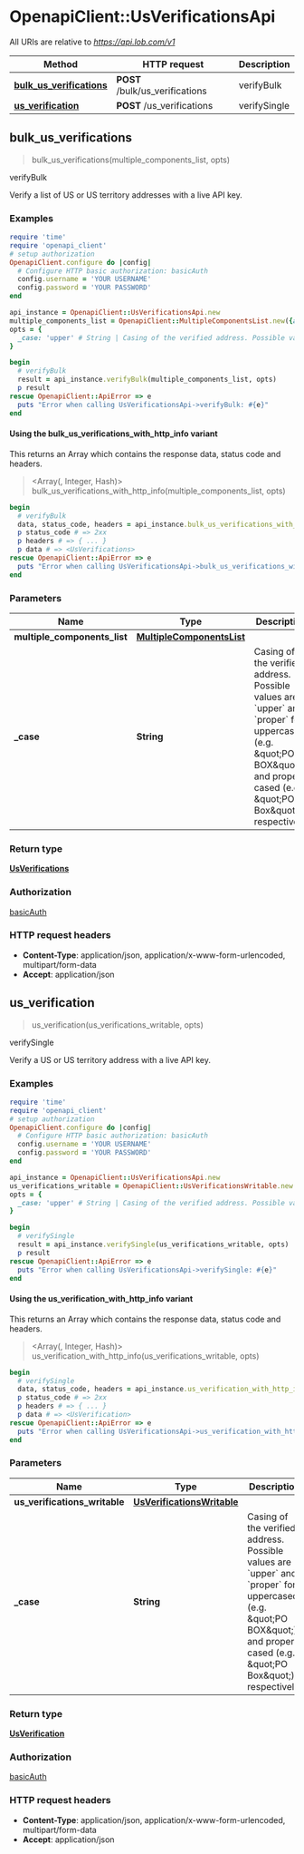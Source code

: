 # OpenapiClient::UsVerificationsApi

All URIs are relative to *https://api.lob.com/v1*

| Method | HTTP request | Description |
| ------ | ------------ | ----------- |
| [**bulk_us_verifications**](UsVerificationsApi.md#bulk_us_verifications) | **POST** /bulk/us_verifications | verifyBulk |
| [**us_verification**](UsVerificationsApi.md#us_verification) | **POST** /us_verifications | verifySingle |


## bulk_us_verifications

> <UsVerifications> bulk_us_verifications(multiple_components_list, opts)

verifyBulk

Verify a list of US or US territory addresses with a live API key.

### Examples

```ruby
require 'time'
require 'openapi_client'
# setup authorization
OpenapiClient.configure do |config|
  # Configure HTTP basic authorization: basicAuth
  config.username = 'YOUR USERNAME'
  config.password = 'YOUR PASSWORD'
end

api_instance = OpenapiClient::UsVerificationsApi.new
multiple_components_list = OpenapiClient::MultipleComponentsList.new({addresses: [OpenapiClient::MultipleComponents.new({primary_line: 'primary_line_example'})]}) # MultipleComponentsList | 
opts = {
  _case: 'upper' # String | Casing of the verified address. Possible values are `upper` and `proper` for uppercased (e.g. \"PO BOX\") and proper-cased (e.g. \"PO Box\"), respectively.
}

begin
  # verifyBulk
  result = api_instance.verifyBulk(multiple_components_list, opts)
  p result
rescue OpenapiClient::ApiError => e
  puts "Error when calling UsVerificationsApi->verifyBulk: #{e}"
end
```

#### Using the bulk_us_verifications_with_http_info variant

This returns an Array which contains the response data, status code and headers.

> <Array(<UsVerifications>, Integer, Hash)> bulk_us_verifications_with_http_info(multiple_components_list, opts)

```ruby
begin
  # verifyBulk
  data, status_code, headers = api_instance.bulk_us_verifications_with_http_info(multiple_components_list, opts)
  p status_code # => 2xx
  p headers # => { ... }
  p data # => <UsVerifications>
rescue OpenapiClient::ApiError => e
  puts "Error when calling UsVerificationsApi->bulk_us_verifications_with_http_info: #{e}"
end
```

### Parameters

| Name | Type | Description | Notes |
| ---- | ---- | ----------- | ----- |
| **multiple_components_list** | [**MultipleComponentsList**](MultipleComponentsList.md) |  |  |
| **_case** | **String** | Casing of the verified address. Possible values are &#x60;upper&#x60; and &#x60;proper&#x60; for uppercased (e.g. \&quot;PO BOX\&quot;) and proper-cased (e.g. \&quot;PO Box\&quot;), respectively. | [optional][default to &#39;upper&#39;] |

### Return type

[**UsVerifications**](UsVerifications.md)

### Authorization

[basicAuth](../README.md#basicAuth)

### HTTP request headers

- **Content-Type**: application/json, application/x-www-form-urlencoded, multipart/form-data
- **Accept**: application/json


## us_verification

> <UsVerification> us_verification(us_verifications_writable, opts)

verifySingle

Verify a US or US territory address with a live API key.

### Examples

```ruby
require 'time'
require 'openapi_client'
# setup authorization
OpenapiClient.configure do |config|
  # Configure HTTP basic authorization: basicAuth
  config.username = 'YOUR USERNAME'
  config.password = 'YOUR PASSWORD'
end

api_instance = OpenapiClient::UsVerificationsApi.new
us_verifications_writable = OpenapiClient::UsVerificationsWritable.new # UsVerificationsWritable | 
opts = {
  _case: 'upper' # String | Casing of the verified address. Possible values are `upper` and `proper` for uppercased (e.g. \"PO BOX\") and proper-cased (e.g. \"PO Box\"), respectively.
}

begin
  # verifySingle
  result = api_instance.verifySingle(us_verifications_writable, opts)
  p result
rescue OpenapiClient::ApiError => e
  puts "Error when calling UsVerificationsApi->verifySingle: #{e}"
end
```

#### Using the us_verification_with_http_info variant

This returns an Array which contains the response data, status code and headers.

> <Array(<UsVerification>, Integer, Hash)> us_verification_with_http_info(us_verifications_writable, opts)

```ruby
begin
  # verifySingle
  data, status_code, headers = api_instance.us_verification_with_http_info(us_verifications_writable, opts)
  p status_code # => 2xx
  p headers # => { ... }
  p data # => <UsVerification>
rescue OpenapiClient::ApiError => e
  puts "Error when calling UsVerificationsApi->us_verification_with_http_info: #{e}"
end
```

### Parameters

| Name | Type | Description | Notes |
| ---- | ---- | ----------- | ----- |
| **us_verifications_writable** | [**UsVerificationsWritable**](UsVerificationsWritable.md) |  |  |
| **_case** | **String** | Casing of the verified address. Possible values are &#x60;upper&#x60; and &#x60;proper&#x60; for uppercased (e.g. \&quot;PO BOX\&quot;) and proper-cased (e.g. \&quot;PO Box\&quot;), respectively. | [optional][default to &#39;upper&#39;] |

### Return type

[**UsVerification**](UsVerification.md)

### Authorization

[basicAuth](../README.md#basicAuth)

### HTTP request headers

- **Content-Type**: application/json, application/x-www-form-urlencoded, multipart/form-data
- **Accept**: application/json

